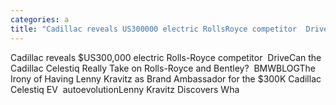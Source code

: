 ```yaml
---
categories: a
title: "Cadillac reveals US300000 electric RollsRoyce competitor  Drive"
---
```

Cadillac reveals $US300,000 electric Rolls-Royce competitor&nbsp;&nbsp;DriveCan the Cadillac Celestiq Really Take on Rolls-Royce and Bentley?&nbsp;&nbsp;BMWBLOGThe Irony of Having Lenny Kravitz as Brand Ambassador for the $300K Cadillac Celestiq EV&nbsp;&nbsp;autoevolutionLenny Kravitz Discovers Wha